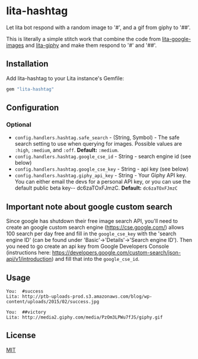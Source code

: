 # lita-hashtag

Let lita bot respond with a random image to '#', and a gif from giphy to '##'.

This is literally a simple stitch work that combine the code from
[lita-google-images](https://github.com/jimmycuadra/lita-google-images) and
[lita-giphy](https://github.com/killpack/lita-giphy) and make them respond to
'#' and '##'. 

## Installation

Add lita-hashtag to your Lita instance's Gemfile:

``` ruby
gem "lita-hashtag"
```


## Configuration

### Optional

* `config.handlers.hashtag.safe_search` - (String, Symbol) - The safe search
  setting to use when querying for images. Possible values are `:high`,
  `:medium`, and `:off`. **Default:** `:medium`.
* `config.handlers.hashtag.google_cse_id` - String - search engine id (see
  below)
* `config.handlers.hashtag.google_cse_key` - String - api key (see below)
* `config.handlers.hashtag.giphy_api_key` - String - Your Giphy API key. You can
  either email the devs for a personal API key, or you can use the default
  public beta key-- dc6zaTOxFJmzC. **Default:** `dc6zaTOxFJmzC`

## Important note about google custom search

Since google has shutdown their free image search API, you'll need to create an
google custom search engine (https://cse.google.com/) allows 100 search per day
free and fill in the `google_cse_key` with the 'search engine ID' (can be found
under 'Basic'->'Details'->'Search engine ID'). Then you need to go create an
api key from Google Developers Console (instructions here:
https://developers.google.com/custom-search/json-api/v1/introduction) and fill
that into the `google_cse_id`.

## Usage

```
You:  #success
Lita: http://ptb-uploads-prod.s3.amazonaws.com/blog/wp-content/uploads/2015/02/success.jpg
```

```
You:  ##victory
Lita: http://media2.giphy.com/media/PzOm3LPWu7fJS/giphy.gif
```

## License

[MIT](http://opensource.org/licenses/MIT)
